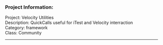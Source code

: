 ### Project Information:
Project: Velocity Utilities  
Description: QuickCalls useful for iTest and Velocity interraction  
Category: framework  
Class: Community  
  
___
